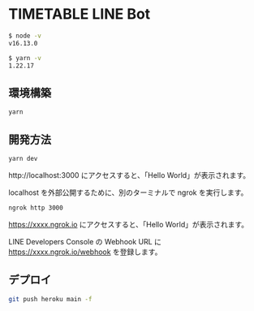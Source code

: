 # TIMETABLE LINE Bot

```sh
$ node -v
v16.13.0

$ yarn -v
1.22.17
```

## 環境構築

```sh
yarn
```

## 開発方法

```sh
yarn dev
```

http://localhost:3000 にアクセスすると、「Hello World」が表示されます。

localhost を外部公開するために、別のターミナルで ngrok を実行します。

```sh
ngrok http 3000
```

https://xxxx.ngrok.io にアクセスすると、「Hello World」が表示されます。

LINE Developers Console の Webhook URL に https://xxxx.ngrok.io/webhook を登録します。

## デプロイ

```sh
git push heroku main -f
```
